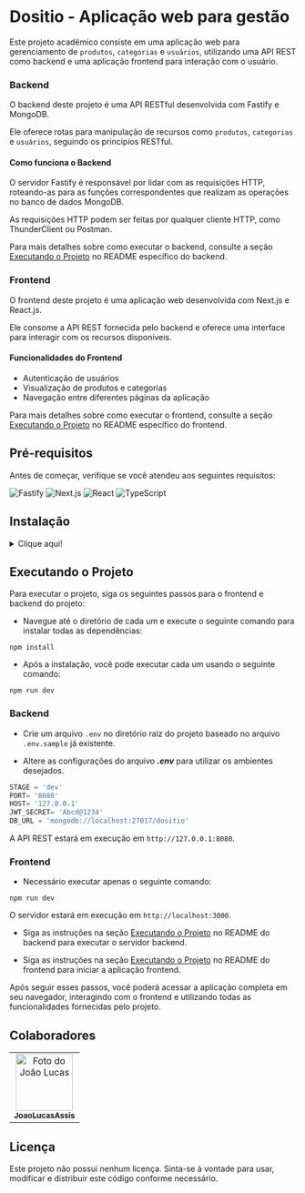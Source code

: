 # Dositio - Aplicação web para gestão 

Este projeto acadêmico consiste em uma aplicação web para gerenciamento de `produtos`, `categorias` e `usuários`, utilizando uma API REST como backend e uma aplicação frontend para interação com o usuário.

### Backend

O backend deste projeto é uma API RESTful desenvolvida com Fastify e MongoDB. 

Ele oferece rotas para manipulação de recursos como `produtos`, `categorias` e `usuários`, seguindo os princípios RESTful.

#### Como funciona o Backend

O servidor Fastify é responsável por lidar com as requisições HTTP, roteando-as para as funções correspondentes que realizam as operações no banco de dados MongoDB. 

As requisições HTTP podem ser feitas por qualquer cliente HTTP, como ThunderClient ou Postman.

Para mais detalhes sobre como executar o backend, consulte a seção [Executando o Projeto](https://github.com/JoaoLucasAssis/Dositio_Backend/blob/main/README.md) no README específico do backend.

### Frontend

O frontend deste projeto é uma aplicação web desenvolvida com Next.js e React.js. 

Ele consome a API REST fornecida pelo backend e oferece uma interface para interagir com os recursos disponíveis.

#### Funcionalidades do Frontend

* Autenticação de usuários
* Visualização de produtos e categorias
* Navegação entre diferentes páginas da aplicação

Para mais detalhes sobre como executar o frontend, consulte a seção [Executando o Projeto](https://github.com/JoaoLucasAssis/Dositio/blob/main/Dositio_Frontend/README.md) no README específico do frontend.

## Pré-requisitos

Antes de começar, verifique se você atendeu aos seguintes requisitos:

![Fastify](https://img.shields.io/badge/Fastify-202020?style=for-the-badge&logo=fastify&logoColor=white)
![Next.js](https://img.shields.io/badge/Next.js-000000?style=for-the-badge&logo=next.js&logoColor=white)
![React](https://img.shields.io/badge/React-61DAFB?style=for-the-badge&logo=react&logoColor=white)
![TypeScript](https://img.shields.io/badge/TypeScript-3178C6?style=for-the-badge&logo=typescript&logoColor=white)

## Instalação
<details>
<summary>Clique aqui!</summary>
<p>

### Pré-requisitos para instalação!

![Git](https://img.shields.io/badge/Git-E34F26?style=for-the-badge&logo=git&logoColor=white)
![Node.js](https://img.shields.io/badge/Node.js-43853D?style=for-the-badge&logo=node.js&logoColor=white)
--------------------------------------------------------------------------------------------

Para começar, clone o repositório do projeto em seu ambiente local. Siga a etapa abaixo:

* Abra o terminal na pasta onde deseja clonar o repositório.

* Clone o repositório para o seu ambiente local usando o seguinte comando:

```git
git clone https://github.com/JoaoLucasAssis/Dositio.git
```

</p>
</details>

## Executando o Projeto

Para executar o projeto, siga os seguintes passos para o frontend e backend do projeto:

* Navegue até o diretório de cada um e execute o seguinte comando para instalar todas as dependências:

```git
npm install
```

* Após a instalação, você pode executar cada um usando o seguinte comando:

```node
npm run dev
```

### Backend

* Crie um arquivo `.env` no diretório raiz do projeto baseado no arquivo `.env.sample` já existente.
  
* Altere as configurações do arquivo ***.env*** para utilizar os ambientes desejados.

```javascript
STAGE = 'dev'
PORT= '8080'
HOST= '127.0.0.1'
JWT_SECRET= 'Abcd@1234'
DB_URL = 'mongodb://localhost:27017/dositio'
```

A API REST estará em execução em `http://127.0.0.1:8080`.

### Frontend

* Necessário executar apenas o seguinte comando:

```node
npm run dev
```

O servidor estará em execução em `http://localhost:3000`.

* Siga as instruções na seção [Executando o Projeto](https://github.com/JoaoLucasAssis/Dositio_Backend/blob/main/README.md) no README do backend para executar o servidor backend.

* Siga as instruções na seção [Executando o Projeto](https://github.com/JoaoLucasAssis/Dositio/blob/main/Dositio_Frontend/README.md) no README do frontend para iniciar a aplicação frontend.

Após seguir esses passos, você poderá acessar a aplicação completa em seu navegador, interagindo com o frontend e utilizando todas as funcionalidades fornecidas pelo projeto.

## Colaboradores

<table>
  <tr>
  <!-- João Lucas -->
    <td align="center">
      <a href="https://github.com/JoaoLucasAssis">
        <img src="https://encrypted-tbn0.gstatic.com/images?q=tbn:ANd9GcQwxCRWlkfeigdbif83ap111RPNlGARl02wOF5OvW9zUA&s" width="100px;" height="100px;" alt="Foto do João Lucas"/><br>
        <sub>
          <b>JoaoLucasAssis</b>
        </sub>
      </a>
    </td>
    </td>
  </tr>
</table>

## Licença

Este projeto não possui nenhum licença. Sinta-se à vontade para usar, modificar e distribuir este código conforme necessário.
